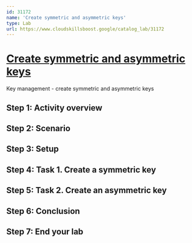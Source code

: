 ```yaml
---
id: 31172
name: 'Create symmetric and asymmetric keys'
type: Lab
url: https://www.cloudskillsboost.google/catalog_lab/31172
---
```


# [Create symmetric and asymmetric keys](https://www.cloudskillsboost.google/catalog_lab/31172)

Key management - create symmetric and asymmetric keys

## Step 1: Activity overview

## Step 2: Scenario

## Step 3: Setup

## Step 4: Task 1. Create a symmetric key

## Step 5: Task 2. Create an asymmetric key

## Step 6: Conclusion

## Step 7: End your lab
